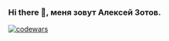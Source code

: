 ### Hi there 👋, меня зовут Алексей Зотов.

[![codewars](https://www.codewars.com/users/username/badges/small)](https://www.codewars.com/users/username)

<!--
**zotov88/zotov88** is a ✨ _special_ ✨ repository because its `README.md` (this file) appears on your GitHub profile.

Here are some ideas to get you started:

- 🔭 I’m currently working on ...
- 🌱 I’m currently learning ...
- 👯 I’m looking to collaborate on ...
- 🤔 I’m looking for help with ...
- 💬 Ask me about ...
- 📫 How to reach me: ...
- 😄 Pronouns: ...
- ⚡ Fun fact: ...
-->
